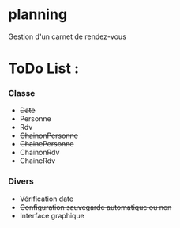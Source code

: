 # planning
Gestion d'un carnet de rendez-vous

<h1>ToDo List : </h1>
<h3>Classe</h3>
<ul>
<li><strike>Date</strike></li>
<li>Personne</li>
<li>Rdv</li>
<li><strike>ChainonPersonne</strike></li>
<li><strike>ChainePersonne</strike></li>
<li>ChainonRdv</li>
<li>ChaineRdv</li>
</ul>
<h3>Divers</h3>
<ul>
<li>Vérification date</li>
<li><strike>Configuration sauvegarde automatique ou non</strike></li>
<li>Interface graphique</li>
</ul>
